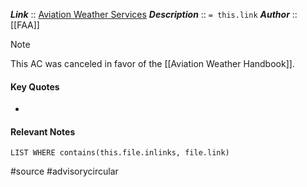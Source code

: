 ***Link***      :: [Aviation Weather Services](https://www.faa.gov/regulations_policies/advisory_circulars/index.cfm/go/document.information/documentID/1030235)
***Description***      :: `= this.link`
***Author*** :: [[FAA]]

> [!note]
> This AC was canceled in favor of the [[Aviation Weather Handbook]].

#### Key Quotes
* 

#### Relevant Notes
```dataview
LIST WHERE contains(this.file.inlinks, file.link)
```

#source #advisorycircular 